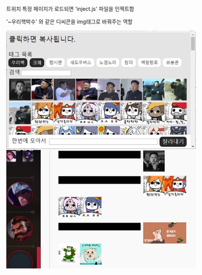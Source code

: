 트위치 특정 페이지가 로드되면 'inject.js' 파일을 인젝트함

'~우리핵박수' 와 같은 디씨콘을 img태그로 바꿔주는 역할

![screenshot1.png](./screenshot1.png)
![screenshot2.png](./screenshot2.png)
